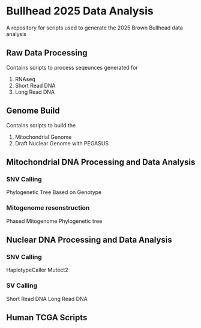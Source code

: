 # Bullhead 2025 Data Analysis
A repository for scripts used to generate the 2025 Brown Bullhead data analysis

## Raw Data Processing
Contains scripts to process seqeunces generated for
1. RNAseq
2. Short Read DNA
3. Long Read DNA

## Genome Build
Contains scripts to build the 
1. Mitochondrial Genome
2. Draft Nuclear Genome with PEGASUS

## Mitochondrial DNA Processing and Data Analysis
### SNV Calling
Phylogenetic Tree Based on Genotype
### Mitogenome resonstruction
Phased Mitogenome Phylogenetic tree

## Nuclear DNA Processing and Data Analysis
### SNV Calling
HaplotypeCaller
Mutect2
### SV Calling
Short Read DNA
Long Read DNA

## Human TCGA Scripts
